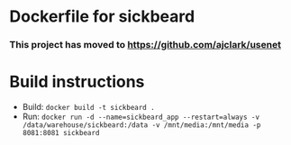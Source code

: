 # Dockerfile for sickbeard

### This project has moved to https://github.com/ajclark/usenet

# Build instructions

* Build: `docker build -t sickbeard .`
* Run: `docker run -d --name=sickbeard_app --restart=always -v /data/warehouse/sickbeard:/data -v /mnt/media:/mnt/media -p 8081:8081 sickbeard`
